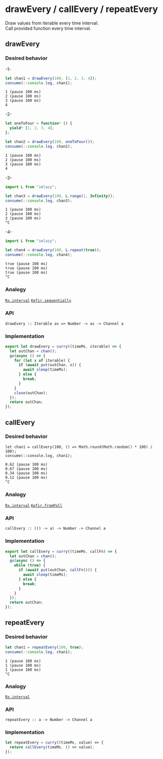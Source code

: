 # drawEvery / callEvery / repeatEvery

Draw values from iterable every time interval.<br/>
Call provided function every time interval.

## drawEvery

### Desired behavior

-1-

```js
let chan1 = drawEvery(100, [1, 2, 3, 4]);
consume(::console.log, chan1);
```

```
1 (pause 100 ms) 
2 (pause 100 ms) 
3 (pause 100 ms)  
4
```

-2-

```js
let oneToFour = function* () {
  yield* [1, 2, 3, 4];
};

let chan2 = drawEvery(100, oneToFour());
consume(::console.log, chan2);
```

```
1 (pause 100 ms) 
2 (pause 100 ms) 
3 (pause 100 ms)  
4
```

-3-

```js
import L from "imlazy";

let chan3 = drawEvery(100, L.range(1, Infinity));
consume(::console.log, chan3);
```

```
1 (pause 100 ms) 
2 (pause 100 ms) 
3 (pause 100 ms)  
^C
```

-4-

```js
import L from "imlazy";

let chan4 = drawEvery(100, L.repeat(true));
consume(::console.log, chan4);
```

```
true (pause 100 ms) 
true (pause 100 ms) 
true (pause 100 ms)  
^C
```

### Analogy

[`Rx.interval`](http://reactivex.io/documentation/operators/interval.html)
[`Kefir.sequentially`](http://rpominov.github.io/kefir/#sequentially)

### API

```
drawEvery :: Iterable as => Number -> as -> Channel a
```

### Implementation

```js
export let drawEvery = curry((timeMs, iterable) => {
  let outChan = chan();
  go(async () => {
    for (let x of iterable) {
      if (await put(outChan, x)) {
        await sleep(timeMs);
      } else {
        break;
      }
    }
    close(outChan);
  });
  return outChan;
});
```

## callEvery

### Desired behavior 

```
let chan1 = callEvery(100, () => Math.round(Math.random() * 100) / 100);
consume(::console.log, chan1);
```

```
0.62 (pause 100 ms) 
0.67 (pause 100 ms) 
0.34 (pause 100 ms) 
0.12 (pause 100 ms) 
^C
```

### Analogy

[`Rx.interval`](http://reactivex.io/documentation/operators/interval.html)
[`Kefir.fromPoll`](http://rpominov.github.io/kefir/#fromPoll)

### API

```
callEvery :: (() -> a) -> Number -> Channel a
```

### Implementation

```js
export let callEvery = curry((timeMs, callFn) => {
  let outChan = chan();
  go(async () => {
    while (true) {
      if (await put(outChan, callFn())) {
        await sleep(timeMs);
      } else {
        break;
      }
    }
  });
  return outChan;
});
```

## repeatEvery

### Desired behavior 

```js
let chan1 = repeatEvery(100, true);
consume(::console.log, chan1);
```

```
1 (pause 100 ms) 
1 (pause 100 ms) 
1 (pause 100 ms) 
^C 
```

### Analogy

[`Rx.interval`](http://reactivex.io/documentation/operators/interval.html)

### API

```
repeatEvery :: a -> Number -> Channel a
```

### Implementation

```js
let repeatEvery = curry((timeMs, value) => {
  return callEvery(timeMs, () => value);
});
```
